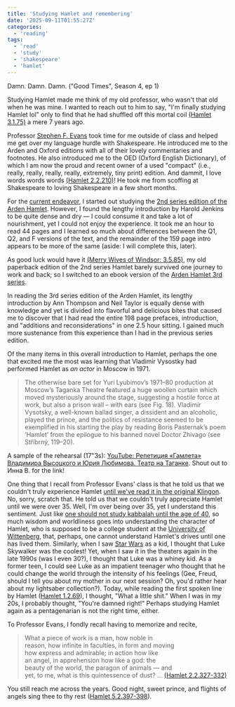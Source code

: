 ```yaml
---
title: 'Studying Hamlet and remembering'
date: '2025-09-11T01:55:27Z'
categories:
  - 'reading'
tags:
  - 'read'
  - 'study'
  - 'shakespeare'
  - 'hamlet'
---
```


Damn. Damn. Damn. ("Good Times", Season 4, ep 1)

Studying Hamlet made me think of my old professor, who wasn't that old when he was mine. I wanted to reach out to him to say, "I'm finally studying Hamlet lol" only to find that he had shuffled off this mortal coil [(Hamlet 3.1.75)](https://www.folger.edu/explore/shakespeares-works/hamlet/read/3/1/#line-3.1.75) a mere 7 years ago.

Professor [Stephen F. Evans](https://obituaries.ljworld.com/us/obituaries/ljworld/name/stephen-evans-obituary?id=12131253) took time for me outside of class and helped me get over my language hurdle with Shakespeare. He introduced me to the Arden and Oxford editions with all of their lovely commentaries and footnotes. He also introduced me to the OED (Oxford English Dictionary), of which I am now the proud and recent owner of a used "compact" (i.e., really, really, really, really, extremely, tiny print) edition. And dammit, I love words words words [(Hamlet 2.2.210)](https://www.folger.edu/explore/shakespeares-works/hamlet/read/2/2/#line-2.2.210)! He took me from scoffing at Shakespeare to loving Shakespeare in a few short months.

For the [current endeavor](/blog/2025-09-07-shakespeare-in-planning/), I started out studying the [2nd series edition of the Arden Hamlet](https://www.abebooks.com/9781903436677/Hamlet-Arden-Shakespeare-Second-Series-1903436672/plp). However, I found the lengthy introduction by Harold Jenkins to be quite dense and dry — I could consume it and take a lot of nourishment, yet I could not enjoy the experience. It took me an hour to read 44 pages and I learned so much about differences between the Q1, Q2, and F versions of the text, and the remainder of the 159 page intro appears to be more of the same (aside: I will complete this, later).

As good luck would have it [(Merry Wives of Windsor: 3.5.85)](https://www.folger.edu/explore/shakespeares-works/the-merry-wives-of-windsor/read/3/5/#line-3.5.85), my old paperback edition of the 2nd series Hamlet barely survived one journey to work and back; so I switched to an ebook version of the [Arden Hamlet 3rd series](https://www.bloomsbury.com/us/hamlet-9781472518385/). 

In reading the 3rd series edition of the Arden Hamlet, its lengthy introduction by Ann Thompson and Neil Taylor is equally dense with knowledge and yet is divided into flavorful and delicious bites that caused me to discover that I had read the entire 198 page prefaces, introduction, and "additions and reconsiderations" in one 2.5 hour sitting. I gained much more sustenance from this experience than I had in the previous series edition.

Of the many items in this overall introduction to Hamlet, perhaps the one that excited me the most was learning that Vladimir Vysostky had performed Hamlet as _an actor_ in Moscow in 1971.

> The otherwise bare set for Yuri Lyubimov’s 1971–80 production at Moscow’s Taganka Theatre featured a huge woollen curtain which moved mysteriously around the stage, suggesting a hostile force at work, but also a prison wall – with ears (see Fig. 18). Vladimir Vysotsky, a well-known ballad singer, a dissident and an alcoholic, played the prince, and the politics of resistance seemed to be exemplified in his starting the play by reading Boris Pasternak’s poem ‘Hamlet’ from the epilogue to his banned novel Doctor Zhivago (see Stříbrný, 119–20).

A sample of the rehearsal (17"3s): [YouTube: Репетиция «Гамлета» Владимира Высоцкого и Юрия Любимова. Театр на Таганке](https://youtu.be/s056I-jPq5g?si=6ks4zL_ZuZQ3wl8m). Shout out to Инна В. for the link!

One thing that I recall from Professor Evans' class is that he told us that we couldn't truly experience Hamlet [until we've read it in the original Klingon](https://www.folger.edu/blogs/shakespeare-and-beyond/shakespeare-klingon-star-trek/). No, sorry, scratch that. He told us that we couldn't truly appreciate Hamlet until we were over 35. Well, I'm over being over 35, yet I understand this sentiment. Just like [one should not study kabbalah until the age of 40](https://www.myjewishlearning.com/article/ask-the-expert-do-i-have-to-be-40-to-study-kabbalah/), so much wisdom and worldliness goes into understanding the character of Hamlet, who is supposed to be a college student at the [University of Wittenberg](https://en.wikipedia.org/wiki/Martin_Luther_University_Halle-Wittenberg), that, perhaps, one cannot understand Hamlet's drives until one has lived them. Similarly, when I saw [Star Wars](https://en.wikipedia.org/wiki/Star_Wars_(film)) as a kid, I thought that Luke Skywalker was the coolest! Yet, when I saw it in the theaters again in the late 1990s (was I even 30?), I thought that Luke was a whiney kid. As a former teen, I could see Luke as an impatient teenager who thought that he could change the world through the intensity of his feelings (Gee, Freud, should I tell you about my mother in our next session? Oh, you'd rather hear about my lightsaber collection?). Today, while reading the first spoken line by Hamlet ([Hamlet 1.2.69](https://www.folger.edu/explore/shakespeares-works/hamlet/read/1/2/#line-1.2.69)), I thought, "What a little shit." When I was in my 20s, I probably thought, "You're damned right!" Perhaps studying Hamlet again as a pentagenarian is not the right time, either.

To Professor Evans, I fondly recall having to memorize and recite,

> What a piece of work is a man, how noble in \
> reason, how infinite in faculties, in form and moving \
> how express and admirable; in action how like \
> an angel, in apprehension how like a god: the \
> beauty of the world, the paragon of animals — and \
> yet, to me, what is this quintessence of dust? ... [(Hamlet 2.2.327-332)](https://www.folger.edu/explore/shakespeares-works/hamlet/read/2/2/#line-2.2.327)

You still reach me across the years. Good night, sweet prince, and flights of angels sing thee to thy rest ([Hamlet 5.2.397-398](https://www.folger.edu/explore/shakespeares-works/hamlet/read/5/2#line-5.2.397)).